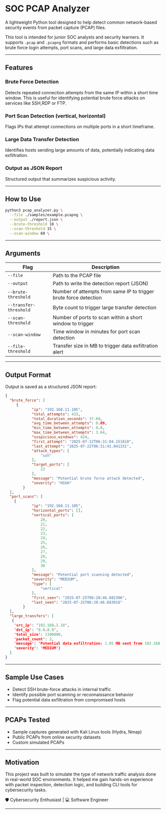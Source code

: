 
# SOC PCAP Analyzer

A lightweight Python tool designed to help detect common network-based security events from packet capture (PCAP) files.

This tool is intended for junior SOC analysts and security learners. It supports `.pcap` and `.pcapng` formats and performs basic detections such as brute force login attempts, port scans, and large data exfiltration.

---

## Features

### Brute Force Detection
Detects repeated connection attempts from the same IP within a short time window.
This is useful for identifying potential brute force attacks on services like SSH,RDP or FTP.

### Port Scan Detection (vertical, horizontal)
Flags IPs that attempt connections on multiple ports in a short timeframe.

### Large Data Transfer Detection
Identifies hosts sending large amounts of data, potentially indicating data exfiltration.

### Output as JSON Report
Structured output that summarizes suspicious activity.

---

## How to Use

```bash
python3 pcap_analyzer.py \
  --file ./samples/example.pcapng \
  --output ./report.json \
  --brute-threshold 10 \
  --scan-threshold 15 \
  --scan-window 60 \
````

---

## Arguments

| Flag                   | Description                                                      |
| ---------------------- | ---------------------------------------------------------------- |
| `--file`               | Path to the PCAP file                                            |
| `--output`             | Path to write the detection report (JSON)                        |
| `--brute-threshold`    | Number of attempts from same IP to trigger brute force detection |
| `--transfer-threshold` | Byte count to trigger large transfer detection                   |
| `--scan-threshold`     | Number of ports to scan within a short window to trigger         |
| `--scan-window`        | Time window in minutes for port scan detection                   |
| `--file-threshold`     | Transfer size in MB to trigger data exfiltration alert           |

---

## Output Format

Output is saved as a structured JSON report:

```json
{
  "brute_force": [
     {
            "ip": "192.168.11.105",
            "total_attempts": 433,
            "total_duration_seconds": 37.69,
            "avg_time_between_attempts": 0.09,
            "min_time_between_attempts": 0.0,
            "max_time_between_attempts": 3.64,
            "suspicious_windows": 424,
            "first_attempt": "2025-07-22T06:31:04.151818",
            "last_attempt": "2025-07-22T06:31:41.841331",
            "attack_types": [
                "ssh"
            ],
            "target_ports": [
                22
            ],
            "message": "Potential brute force attack detected",
            "severity": "HIGH"
        }
  ],
  "port_scans": [
    {
            "ip": "192.168.11.105",
            "horizontal_ports": [],
            "vertical_ports": [
                20,
                21,
                22,
                23,
                24,
                25,
                26,
                27,
                28,
                29,
                30
            ],
            "message": "Potential port scanning detected",
            "severity": "MEDIUM",
            "type": [
                "vertical"
            ],
            "first_seen": "2025-07-25T06:20:46.682306",
            "last_seen": "2025-07-25T06:20:46.683016"
        }
  ],
  "large_transfers": [
   {
    'src_ip': '192.168.1.10',
    'dst_ip': '8.8.8.8',
    'total_size': 1100000,
    'packet_count': 2,
    'message': 'Potential data exfiltration: 1.05 MB sent from 192.168.1.10 to 8.8.8.8',
    'severity': 'MEDIUM'}
  ]
}
```

---

## Sample Use Cases

-  Detect SSH brute-force attacks in internal traffic
- Identify possible port scanning or reconnaissance behavior
- Flag potential data exfiltration from compromised hosts

---

## PCAPs Tested

-  Sample captures generated with Kali Linux tools (Hydra, Nmap)
-  Public PCAPs from online security datasets
-  Custom simulated PCAPs

---

## Motivation

This project was built to simulate the type of network traffic analysis done in real-world SOC environments. It helped me gain hands-on experience with packet inspection, detection logic, and building CLI tools for cybersecurity tasks.

🛡️ Cybersecurity Enthusiast | 💻 Software Engineer

---

```


